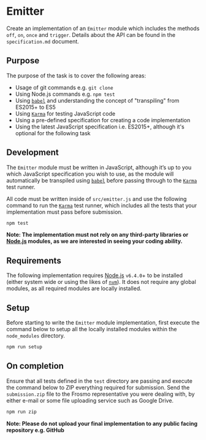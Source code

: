 # Emitter

Create an implementation of an `Emitter` module which includes the methods `off`, `on`, `once` and `trigger`. Details about the API can be found in the `specification.md` document.

## Purpose
The purpose of the task is to cover the following areas:

* Usage of git commands e.g. `git clone`
* Using Node.js commands e.g. `npm test`
* Using [`babel`](https://babeljs.io) and understanding the concept of "transpiling" from ES2015+ to ES5
* Using [`Karma`](https://karma-runner.github.io) for testing JavaScript code
* Using a pre-defined specification for creating a code implementation
* Using the latest JavaScript specification i.e. ES2015+, although it's optional for the following task

## Development
The `Emitter` module must be written in JavaScript, although it’s up to you which JavaScript specification you wish to use, as the module will automatically be transpiled using [`babel`](https://babeljs.io) before passing through to the [`Karma`](https://karma-runner.github.io) test runner.

All code must be written inside of `src/emitter.js` and use the following command to run the [`Karma`](https://karma-runner.github.io) test runner, which includes all the tests that your implementation must pass before submission.

```bash
npm test
```

**Note: The implementation must not rely on any third-party libraries or [Node.js](https://nodejs.org) modules, as we are interested in seeing your coding ability.**

## Requirements
The following implementation requires [Node.js](https://nodejs.org) `v6.4.0`+ to be installed (either system wide or using the likes of [`nvm`](https://github.com/creationix/nvm)). It does not require any global modules, as all required modules are locally installed.

## Setup
Before starting to write the `Emitter` module implementation, first execute the command below to setup all the locally installed modules within the `node_modules` directory.

```bash
npm run setup
```

## On completion
Ensure that all tests defined in the `test` directory are passing and execute the command below to ZIP everything required for submission. Send the `submission.zip` file to the Frosmo representative you were dealing with, by either e-mail or some file uploading service such as Google Drive.

```bash
npm run zip
```

**Note: Please do not upload your final implementation to any public facing repository e.g. GitHub**
